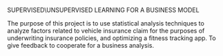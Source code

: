 SUPERVISED\UNSUPERVISED LEARNING FOR A BUSINESS MODEL

The purpose of this project is to use statistical analysis techniques to analyze factors related to vehicle insurance claim for the purposes of underwriting insurance policies,
and optimizing a fitness tracking app. To give feedback to cooperate for a business analysis.
